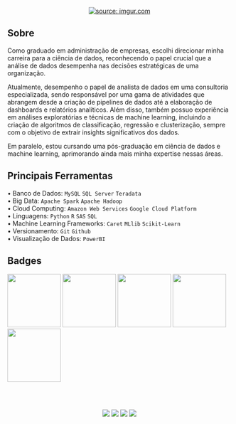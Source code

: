<p align = "center">
  <a href="https://imgur.com/4TRBdtF"><img src="https://i.imgur.com/4TRBdtF.png" title="source: imgur.com" /></a>
</p>

## Sobre

Como graduado em administração de empresas, escolhi direcionar minha carreira para a ciência de dados, reconhecendo o papel crucial que a análise de dados desempenha nas decisões estratégicas de uma organização.

Atualmente, desempenho o papel de analista de dados em uma consultoria especializada, sendo responsável por uma gama de atividades que abrangem desde a criação de pipelines de dados até a elaboração de dashboards e relatórios analíticos. Além disso, também possuo experiência em análises exploratórias e técnicas de machine learning, incluindo a criação de algoritmos de classificação, regressão e clusterização, sempre com o objetivo de extrair insights significativos dos dados.

Em paralelo, estou cursando uma pós-graduação em ciência de dados e machine learning, aprimorando ainda mais minha expertise nessas áreas.


## Principais Ferramentas

• Banco de Dados: `MySQL` `SQL Server` `Teradata` <br>
• Big Data: `Apache Spark` `Apache Hadoop` <br>
• Cloud Computing: `Amazon Web Services` `Google Cloud Platform` <br>
• Linguagens: `Python` `R` `SAS` `SQL` <br>
• Machine Learning Frameworks: `Caret` `MLlib` `Scikit-Learn` <br>
• Versionamento: `Git` `Github` <br>
• Visualização de Dados: `PowerBI` <br>

## Badges

<p float="left">
<img src="https://i.imgur.com/AlNTJPb.png" width="120"/>
<img src="https://i.imgur.com/9lqcFbx.png" width="120"/>
<img src="https://i.imgur.com/ZxnWare.png" width="120"/>
<img src="https://i.imgur.com/hSraufF.png" width="120"/>
<img src="https://i.imgur.com/I9MdTCC.png" width="120"/>
</p>

<br></br>

<p align="center">
  <a href="mailto:rafaelfelippe_@hotmail.com" alt="Email">
  <img src="https://img.shields.io/badge/Microsoft_Outlook-0078D4?style=flat&logo=microsoft-outlook&logoColor=white" /></a>
  
  <a href="https://api.whatsapp.com/send?1=pt_BR&phone=5519996893190" alt="WhatsApp">
  <img src="https://img.shields.io/badge/-WhatsApp-25d366?style=flat&labelColor=25d366&logo=whatsapp&logoColor=white" /></a>

  <a href="https://www.linkedin.com/in/rafaelfelippe/" alt="Linkedin">
  <img src="https://img.shields.io/badge/-Linkedin-0e76a8?style=flat&logo=Linkedin&logoColor=white&link=" /></a>
  
  <a href="https://ds-rafaelfelippe.github.io/" alt="Portfólio">
  <img src="https://img.shields.io/badge/Portf%C3%B3lio-Rafael%20Felippe-blue" /></a>
</p>

